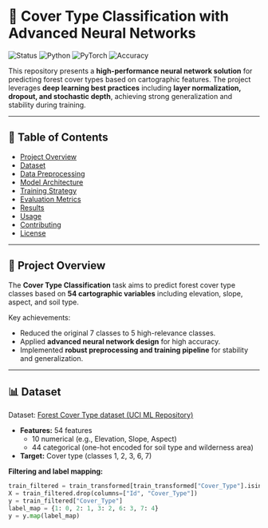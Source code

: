 # 🌲 Cover Type Classification with Advanced Neural Networks

![Status](https://img.shields.io/badge/Status-Completed-brightgreen) ![Python](https://img.shields.io/badge/Python-3.11-blue) ![PyTorch](https://img.shields.io/badge/PyTorch-2.1-orange) ![Accuracy](https://img.shields.io/badge/Accuracy-96%25-brightgreen)

This repository presents a **high-performance neural network solution** for predicting forest cover types based on cartographic features. The project leverages **deep learning best practices** including **layer normalization, dropout, and stochastic depth**, achieving strong generalization and stability during training.

---

## 📌 Table of Contents
- [Project Overview](#project-overview)
- [Dataset](#dataset)
- [Data Preprocessing](#data-preprocessing)
- [Model Architecture](#model-architecture)
- [Training Strategy](#training-strategy)
- [Evaluation Metrics](#evaluation-metrics)
- [Results](#results)
- [Usage](#usage)
- [Contributing](#contributing)
- [License](#license)

---

## 🌟 Project Overview
The **Cover Type Classification** task aims to predict forest cover type classes based on **54 cartographic variables** including elevation, slope, aspect, and soil type.  

Key achievements:
- Reduced the original 7 classes to 5 high-relevance classes.
- Applied **advanced neural network design** for high accuracy.
- Implemented **robust preprocessing and training pipeline** for stability and generalization.

---

## 📊 Dataset
Dataset: [Forest Cover Type dataset (UCI ML Repository)](https://archive.ics.uci.edu/ml/datasets/covertype)  

- **Features:** 54 features  
  - 10 numerical (e.g., Elevation, Slope, Aspect)  
  - 44 categorical (one-hot encoded for soil type and wilderness area)  
- **Target:** Cover type (classes 1, 2, 3, 6, 7)  

**Filtering and label mapping:**
```python
train_filtered = train_transformed[train_transformed["Cover_Type"].isin([1, 2, 3, 6, 7])]
X = train_filtered.drop(columns=["Id", "Cover_Type"])
y = train_filtered["Cover_Type"]
label_map = {1: 0, 2: 1, 3: 2, 6: 3, 7: 4}
y = y.map(label_map)
